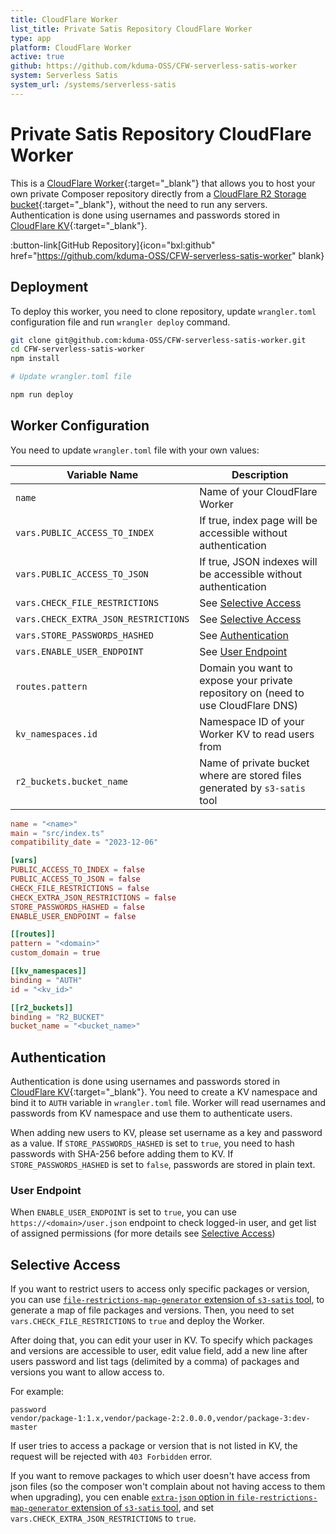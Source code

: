 ```yaml
---
title: CloudFlare Worker
list_title: Private Satis Repository CloudFlare Worker
type: app
platform: CloudFlare Worker
active: true
github: https://github.com/kduma-OSS/CFW-serverless-satis-worker
system: Serverless Satis
system_url: /systems/serverless-satis
---
```


# Private Satis Repository CloudFlare Worker

This is a [CloudFlare Worker](https://workers.cloudflare.com/){:target="_blank"} that allows you to host your own 
private Composer repository directly from a [CloudFlare R2 Storage bucket](https://developers.cloudflare.com/r2/){:target="_blank"},
without the need to run any servers. Authentication is done using usernames and passwords stored in [CloudFlare KV](https://developers.cloudflare.com/kv/){:target="_blank"}.

:button-link[GitHub Repository]{icon="bxl:github" href="https://github.com/kduma-OSS/CFW-serverless-satis-worker" blank}

## Deployment

To deploy this worker, you need to clone repository, update `wrangler.toml` configuration file and run `wrangler deploy` command.

```bash
git clone git@github.com:kduma-OSS/CFW-serverless-satis-worker.git
cd CFW-serverless-satis-worker
npm install

# Update wrangler.toml file

npm run deploy
```

## Worker Configuration

You need to update `wrangler.toml` file with your own values:

| Variable Name                        | Description                                                                       |
|--------------------------------------|-----------------------------------------------------------------------------------|
| `name`                               | Name of your CloudFlare Worker                                                    |
| `vars.PUBLIC_ACCESS_TO_INDEX`        | If true, index page will be accessible without authentication                     |
| `vars.PUBLIC_ACCESS_TO_JSON`         | If true, JSON indexes will be accessible without authentication                   |
| `vars.CHECK_FILE_RESTRICTIONS`       | See [Selective Access](#selective-access)                                         |
| `vars.CHECK_EXTRA_JSON_RESTRICTIONS` | See [Selective Access](#selective-access)                                         |
| `vars.STORE_PASSWORDS_HASHED`        | See [Authentication](#authentication)                                             |
| `vars.ENABLE_USER_ENDPOINT`          | See [User Endpoint](#user-endpoint)                                               |
| `routes.pattern`                     | Domain you want to expose your private repository on (need to use CloudFlare DNS) |
| `kv_namespaces.id`                   | Namespace ID of your Worker KV to read users from                                 |
| `r2_buckets.bucket_name`             | Name of private bucket where are stored files generated by `s3-satis` tool        |

```toml
name = "<name>"
main = "src/index.ts"
compatibility_date = "2023-12-06"

[vars]
PUBLIC_ACCESS_TO_INDEX = false
PUBLIC_ACCESS_TO_JSON = false
CHECK_FILE_RESTRICTIONS = false
CHECK_EXTRA_JSON_RESTRICTIONS = false
STORE_PASSWORDS_HASHED = false
ENABLE_USER_ENDPOINT = false

[[routes]]
pattern = "<domain>"
custom_domain = true

[[kv_namespaces]]
binding = "AUTH"
id = "<kv_id>"

[[r2_buckets]]
binding = "R2_BUCKET"
bucket_name = "<bucket_name>"
```

## Authentication

Authentication is done using usernames and passwords stored in [CloudFlare KV](https://developers.cloudflare.com/kv/){:target="_blank"}.
You need to create a KV namespace and bind it to `AUTH` variable in `wrangler.toml` file.
Worker will read usernames and passwords from KV namespace and use them to authenticate users.

When adding new users to KV, please set username as a key and password as a value.
If `STORE_PASSWORDS_HASHED` is set to `true`, you need to hash passwords with SHA-256 before adding them to KV.
If `STORE_PASSWORDS_HASHED` is set to `false`, passwords are stored in plain text.

### User Endpoint

When `ENABLE_USER_ENDPOINT` is set to `true`, you can use `https://<domain>/user.json` endpoint to check logged-in user, 
and get list of assigned permissions (for more details see [Selective Access](#selective-access))

## Selective Access

If you want to restrict users to access only specific packages or version, you can use 
[`file-restrictions-map-generator` extension of `s3-satis` tool](/systems/serverless-satis/s3-satis#file-restrictions-map-generator-extension-file-restrictions-map-generator),
to generate a map of file packages and versions. 
Then, you need to set `vars.CHECK_FILE_RESTRICTIONS` to `true` and deploy the Worker.

After doing that, you can edit your user in KV. To specify which packages and versions are accessible to user, edit value field,
add a new line after users password and list tags (delimited by a comma) of packages and versions you want to allow access to.

For example:

```text
password 
vendor/package-1:1.x,vendor/package-2:2.0.0.0,vendor/package-3:dev-master
```

If user tries to access a package or version that is not listed in KV, the request will be rejected with `403 Forbidden` error.

If you want to remove packages to which user doesn't have access from json files (so the composer won't complain about not having access to them when upgrading),
you cen enable [`extra-json` option in `file-restrictions-map-generator` extension of `s3-satis` tool](/systems/serverless-satis/s3-satis#file-restrictions-map-generator-extension-file-restrictions-map-generator),
and set `vars.CHECK_EXTRA_JSON_RESTRICTIONS` to `true`.
